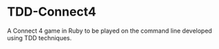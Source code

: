 # TDD-Connect4
A Connect 4 game in Ruby to be played on the command line developed using TDD techniques.
